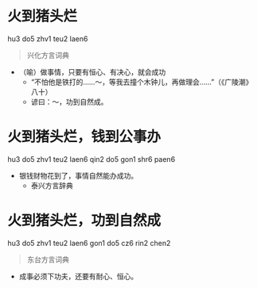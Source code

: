 # 火到猪头烂
hu3 do5 zhv1 teu2 laen6
> 兴化方言词典
- （喻）做事情，只要有恒心、有决心，就会成功
  - “不怕他是铁打的……～，等我去撞个木钟儿，再做理会……”（《广陵潮》八十）
  - 谚曰：～，功到自然成。

# 火到猪头烂，钱到公事办
hu3 do5 zhv1 teu2 laen6 qin2 do5 gon1 shr6 paen6
+ 银钱财物花到了，事情自然能办成功。
  * 泰兴方言辞典

# 火到猪头烂，功到自然成
hu3 do5 zhv1 teu2 laen6 gon1 do5 cz6 rin2 chen2
> 东台方言词典
- 成事必须下功夫，还要有耐心、恒心。
